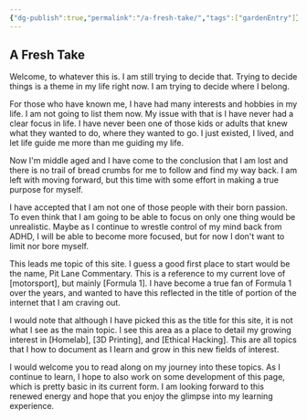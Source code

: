 ```yaml
---
{"dg-publish":true,"permalink":"/a-fresh-take/","tags":["gardenEntry"]}
---
```


## A Fresh Take

Welcome, to whatever this is.  I am still trying to decide that.  Trying to decide things is a theme in my life right now.  I am trying to decide where I belong.

For those who have known me, I have had many interests and hobbies in my life.  I am not going to list them now.  My issue with that is I have never had a clear focus in life.  I have never been one of those kids or adults that knew what they wanted to do, where they wanted to go.  I just existed, I lived, and let life guide me more than me guiding my life.

Now I'm middle aged and I have come to the conclusion that I am lost and there is no trail of bread crumbs for me to follow and find my way back.  I am left with moving forward, but this time with some effort in making a true purpose for myself.  

I have accepted that I am not one of those people with their born passion.  To even think that I am going to be able to focus on only one thing would be unrealistic.  Maybe as I continue to wrestle control of my mind back from ADHD, I will be able to become more focused, but for now I don't want to limit nor bore myself.

This leads me topic of this site.  I guess a good first place to start would be the name, Pit Lane Commentary.  This is a reference to my current love of [motorsport], but mainly [Formula 1].  I have become a true fan of Formula 1 over the years, and wanted to have this reflected in the title of portion of the internet that I am craving out.  

I would note that although I have picked this as the title for this site, it is not what I see as the main topic.  I see this area as a place to detail my growing interest in [Homelab], [3D Printing], and [Ethical Hacking].  This are all topics that I how to document as I learn and grow in this new fields of interest.

I would welcome you to read along on my journey into these topics.  As I continue to learn, I hope to also work on some development of this page, which is pretty basic in its current form.  I am looking forward to this renewed energy and hope that you enjoy the glimpse into my learning experience.